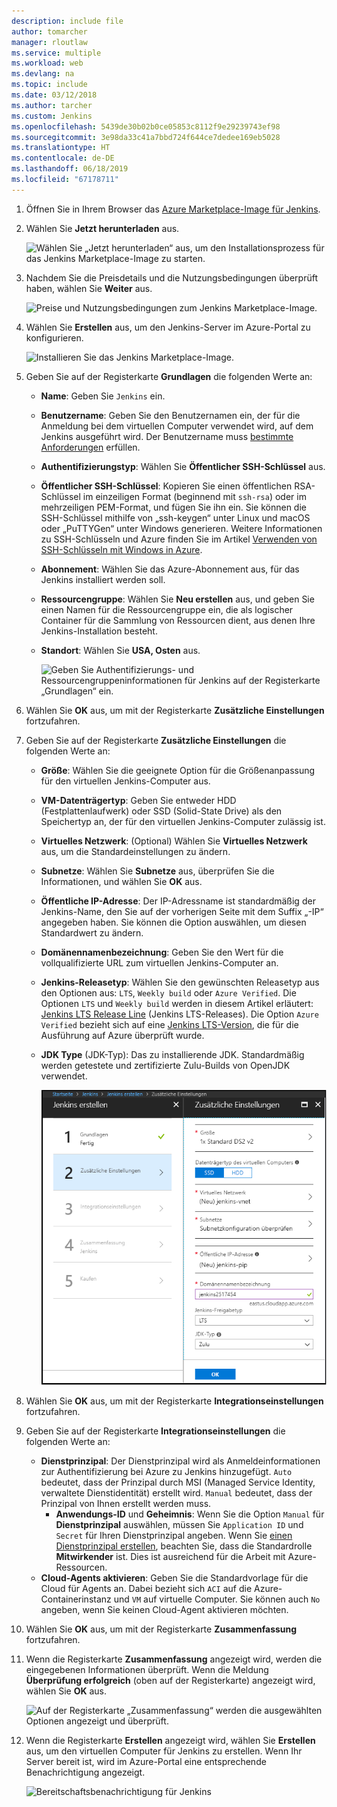 ```yaml
---
description: include file
author: tomarcher
manager: rloutlaw
ms.service: multiple
ms.workload: web
ms.devlang: na
ms.topic: include
ms.date: 03/12/2018
ms.author: tarcher
ms.custom: Jenkins
ms.openlocfilehash: 5439de30b02b0ce05853c8112f9e29239743ef98
ms.sourcegitcommit: 3e98da33c41a7bbd724f644ce7dedee169eb5028
ms.translationtype: HT
ms.contentlocale: de-DE
ms.lasthandoff: 06/18/2019
ms.locfileid: "67178711"
---
```

1. Öffnen Sie in Ihrem Browser das [Azure Marketplace-Image für Jenkins](https://azuremarketplace.microsoft.com/marketplace/apps/azure-oss.jenkins?tab=Overview).

1. Wählen Sie **Jetzt herunterladen** aus.

    ![Wählen Sie „Jetzt herunterladen“ aus, um den Installationsprozess für das Jenkins Marketplace-Image zu starten.](./media/jenkins-install-from-azure-marketplace-image/jenkins-install-get-it-now.png)

1. Nachdem Sie die Preisdetails und die Nutzungsbedingungen überprüft haben, wählen Sie **Weiter** aus.

    ![Preise und Nutzungsbedingungen zum Jenkins Marketplace-Image.](./media/jenkins-install-from-azure-marketplace-image/jenkins-install-pricing-and-terms.png)

1. Wählen Sie **Erstellen** aus, um den Jenkins-Server im Azure-Portal zu konfigurieren. 

    ![Installieren Sie das Jenkins Marketplace-Image.](./media/jenkins-install-from-azure-marketplace-image/jenkins-install-create.png)

1. Geben Sie auf der Registerkarte **Grundlagen** die folgenden Werte an:

   - **Name**: Geben Sie `Jenkins` ein.
   - **Benutzername**: Geben Sie den Benutzernamen ein, der für die Anmeldung bei dem virtuellen Computer verwendet wird, auf dem Jenkins ausgeführt wird. Der Benutzername muss [bestimmte Anforderungen](/azure/virtual-machines/linux/faq#what-are-the-username-requirements-when-creating-a-vm) erfüllen.
   - **Authentifizierungstyp**: Wählen Sie **Öffentlicher SSH-Schlüssel** aus.
   - **Öffentlicher SSH-Schlüssel**: Kopieren Sie einen öffentlichen RSA-Schlüssel im einzeiligen Format (beginnend mit `ssh-rsa`) oder im mehrzeiligen PEM-Format, und fügen Sie ihn ein. Sie können die SSH-Schlüssel mithilfe von „ssh-keygen“ unter Linux und macOS oder „PuTTYGen“ unter Windows generieren. Weitere Informationen zu SSH-Schlüsseln und Azure finden Sie im Artikel [Verwenden von SSH-Schlüsseln mit Windows in Azure](/azure/virtual-machines/linux/ssh-from-windows).
   - **Abonnement**: Wählen Sie das Azure-Abonnement aus, für das Jenkins installiert werden soll.
   - **Ressourcengruppe**: Wählen Sie **Neu erstellen** aus, und geben Sie einen Namen für die Ressourcengruppe ein, die als logischer Container für die Sammlung von Ressourcen dient, aus denen Ihre Jenkins-Installation besteht.
   - **Standort**: Wählen Sie **USA, Osten** aus.

     ![Geben Sie Authentifizierungs- und Ressourcengruppeninformationen für Jenkins auf der Registerkarte „Grundlagen“ ein.](./media/jenkins-install-from-azure-marketplace-image/jenkins-configure-basic.png)

1. Wählen Sie **OK** aus, um mit der Registerkarte **Zusätzliche Einstellungen** fortzufahren. 

1. Geben Sie auf der Registerkarte **Zusätzliche Einstellungen** die folgenden Werte an:

   - **Größe**: Wählen Sie die geeignete Option für die Größenanpassung für den virtuellen Jenkins-Computer aus.
   - **VM-Datenträgertyp**: Geben Sie entweder HDD (Festplattenlaufwerk) oder SSD (Solid-State Drive) als den Speichertyp an, der für den virtuellen Jenkins-Computer zulässig ist.
   - **Virtuelles Netzwerk**: (Optional) Wählen Sie **Virtuelles Netzwerk** aus, um die Standardeinstellungen zu ändern.
   - **Subnetze**: Wählen Sie **Subnetze** aus, überprüfen Sie die Informationen, und wählen Sie **OK** aus.
   - **Öffentliche IP-Adresse**: Der IP-Adressname ist standardmäßig der Jenkins-Name, den Sie auf der vorherigen Seite mit dem Suffix „-IP“ angegeben haben. Sie können die Option auswählen, um diesen Standardwert zu ändern.
   - **Domänennamenbezeichnung**: Geben Sie den Wert für die vollqualifizierte URL zum virtuellen Jenkins-Computer an.
   - **Jenkins-Releasetyp**: Wählen Sie den gewünschten Releasetyp aus den Optionen aus: `LTS`, `Weekly build` oder `Azure Verified`. Die Optionen `LTS` und `Weekly build` werden in diesem Artikel erläutert: [Jenkins LTS Release Line](https://jenkins.io/download/lts/) (Jenkins LTS-Releases). Die Option `Azure Verified` bezieht sich auf eine [Jenkins LTS-Version](https://jenkins.io/download/lts/), die für die Ausführung auf Azure überprüft wurde. 
   - **JDK Type** (JDK-Typ): Das zu installierende JDK. Standardmäßig werden getestete und zertifizierte Zulu-Builds von OpenJDK verwendet.

     ![Geben Sie die Einstellungen für virtuelle Computer für Jenkins auf der Registerkarte „Einstellungen“ ein.](./media/jenkins-install-from-azure-marketplace-image/jenkins-configure-settings.png)

1. Wählen Sie **OK** aus, um mit der Registerkarte **Integrationseinstellungen** fortzufahren.

1. Geben Sie auf der Registerkarte **Integrationseinstellungen** die folgenden Werte an:

    - **Dienstprinzipal**: Der Dienstprinzipal wird als Anmeldeinformationen zur Authentifizierung bei Azure zu Jenkins hinzugefügt. `Auto` bedeutet, dass der Prinzipal durch MSI (Managed Service Identity, verwaltete Dienstidentität) erstellt wird. `Manual` bedeutet, dass der Prinzipal von Ihnen erstellt werden muss. 
        - **Anwendungs-ID** und **Geheimnis**: Wenn Sie die Option `Manual` für **Dienstprinzipal** auswählen, müssen Sie `Application ID` und `Secret` für Ihren Dienstprinzipal angeben. Wenn Sie [einen Dienstprinzipal erstellen](/cli/azure/create-an-azure-service-principal-azure-cli), beachten Sie, dass die Standardrolle **Mitwirkender** ist. Dies ist ausreichend für die Arbeit mit Azure-Ressourcen.
    - **Cloud-Agents aktivieren**: Geben Sie die Standardvorlage für die Cloud für Agents an. Dabei bezieht sich `ACI` auf die Azure-Containerinstanz und `VM` auf virtuelle Computer. Sie können auch `No` angeben, wenn Sie keinen Cloud-Agent aktivieren möchten.

1. Wählen Sie **OK** aus, um mit der Registerkarte **Zusammenfassung** fortzufahren.

1. Wenn die Registerkarte **Zusammenfassung** angezeigt wird, werden die eingegebenen Informationen überprüft. Wenn die Meldung **Überprüfung erfolgreich** (oben auf der Registerkarte) angezeigt wird, wählen Sie **OK** aus. 

     ![Auf der Registerkarte „Zusammenfassung“ werden die ausgewählten Optionen angezeigt und überprüft.](./media/jenkins-install-from-azure-marketplace-image/jenkins-configure-summary.png)

1. Wenn die Registerkarte **Erstellen** angezeigt wird, wählen Sie **Erstellen** aus, um den virtuellen Computer für Jenkins zu erstellen. Wenn Ihr Server bereit ist, wird im Azure-Portal eine entsprechende Benachrichtigung angezeigt.

     ![Bereitschaftsbenachrichtigung für Jenkins](./media/jenkins-install-from-azure-marketplace-image/jenkins-install-notification.png)
